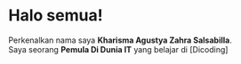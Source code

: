 # Halo semua!
Perkenalkan nama saya **Kharisma Agustya Zahra Salsabilla**.\
Saya seorang **Pemula Di Dunia IT** yang belajar di [Dicoding]
